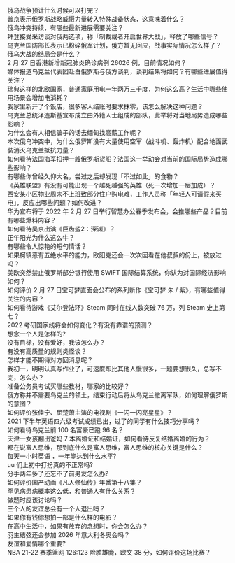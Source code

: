 俄乌战争预计什么时候可以打完？  
普京表示俄罗斯战略威慑力量转入特殊战备状态，这意味着什么？  
俄乌冲突持续，有哪些最新进展需要关注？  
拜登接受采访谈对俄两选项，称「制裁或者开启世界大战」，释放了哪些信号？  
乌克兰国防部长表示已粉碎俄军计划，俄方暂无回应，战事实际情况怎么样了？  
俄乌大战的结局会是什么？  
2 月 27 日香港新增新冠肺炎确诊病例 26026 例，目前情况如何？  
媒体报道乌克兰代表团赴白俄罗斯与俄方谈判，谈判结果将如何？有哪些进展值得关注？  
瑞典这样的北欧国家，普通家庭用电一年两万三千度，为何这么高？生活中哪些使用场景会增加电消耗？  
我家里新开了个饭店，很多客人结账时要求抹零，该怎么解决这种问题？  
乌克兰总统泽连斯基宣布成立由外籍人士组成的部队，此举将对当地局势造成哪些影响？  
为什么会有人相信骗子的话去缅甸找高薪工作呢？  
本次俄乌冲突中，为什么俄罗斯没有大量使用空军（战斗机、轰炸机）配合地面武装消灭乌克兰抵抗力量？  
如何看待法国海军扣押一艘俄罗斯货船？法国这一举动会对当前的国际局势造成哪些影响？  
有哪些你曾经久仰大名，尝过之后却发现「不过如此」的食物？  
《英雄联盟》有没有可能出现一个越死越强的英雄（死一次增加一层加成）？  
西安某小区物业周末不上班致部分住户购电难，工作人员称「年轻人可请假来买电」，反应出哪些问题？如何改进？  
华为宣布将于 2022 年 2 月 27 日举行智慧办公春季发布会，会推哪些产品？目前有哪些爆料内容？  
如何看待吴京出演《巨齿鲨2：深渊》？  
正午阳光为什么这么牛？  
有哪些令人惊艳的短句情话？  
如果柯镇恶有五绝水平的能力，欧阳克还会一次次因看在他叔叔的份上，被放过吗？  
美欧突然禁止俄罗斯部分银行使用 SWIFT 国际结算系统，你认为对国际经济影响如何？  
如何评价 2 月 27 日宝可梦直面会公布的系列新作《宝可梦 朱 / 紫》，有哪些值得关注的内容？  
如何看待游戏《艾尔登法环》Steam 同时在线人数突破 76 万，列 Steam 史上第七？  
2022 考研国家线将会如何变化？有没有靠谱的预测？  
想念一个人是怎样的?  
没有目标，没有爱好，我该怎么办？  
有没有高质量的规则类怪谈？  
怎样才能不期待对方回消息呢？  
我初一，明明认真写作业了，可速度却比其他人慢很多，一题要想很久，总写不完，怎么办？  
准备公务员考试买哪些教材，哪家的比较好？  
俄方称并不需要乌克兰的领土，结束行动后将从乌克兰撤离军队，如何理解俄罗斯的意图？  
如何评价张佳宁、屈楚萧主演的电视剧《一闪一闪亮星星》？  
2021 下半年英语四六级考试成绩已出，过了的同学有什么技巧分享吗？  
如何看待乌克兰前 100 名富豪已跑 96 名？  
天津一女孩翻出爸妈 7 本离婚证和结婚证，如何看待反复结婚离婚的行为？  
都在说富人思维，那到底什么是富人思维，富人思维的核心关键是什么？  
每天一小时英语 ，一年能达到什么水平?  
uu 们上初中打扮真的不正常吗?  
分手两年多了还忘不了前男友怎么办?  
如何评价国产动画《凡人修仙传》年番第十八集？  
罕见病患病概率这么低，和普通人有什么关系？  
做题时应该讨论吗？  
三个人的友谊总会有一个人退出吗？  
如果你有钱你想拍一部是什么样的电影？  
在高中生活中，如果有放弃的念想时，你会怎么办？  
羽生结弦还会参加 2026 年意大利冬奥会吗？  
友谊和爱情哪个重要?  
NBA 21-22 赛季篮网 126:123 险胜雄鹿，欧文 38 分，如何评价这场比赛？  
